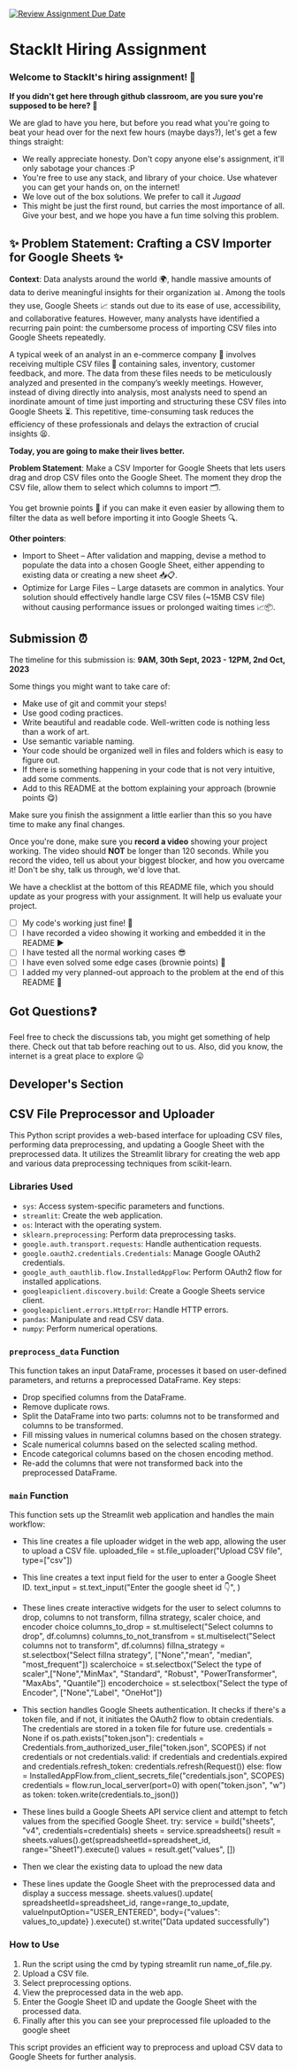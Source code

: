 [![Review Assignment Due Date](https://classroom.github.com/assets/deadline-readme-button-24ddc0f5d75046c5622901739e7c5dd533143b0c8e959d652212380cedb1ea36.svg)](https://classroom.github.com/a/_IojtdoU)
# StackIt Hiring Assignment

### Welcome to StackIt's hiring assignment! 🚀

**If you didn't get here through github classroom, are you sure you're supposed to be here? 🤨**


We are glad to have you here, but before you read what you're going to beat your head over for the next few hours (maybe days?), let's get a few things straight:
- We really appreciate honesty. Don't copy anyone else's assignment, it'll only sabotage your chances :P
- You're free to use any stack, and library of your choice. Use whatever you can get your hands on, on the internet!
- We love out of the box solutions. We prefer to call it *Jugaad* 
- This might be just the first round, but carries the most importance of all. Give your best, and we hope you have a fun time solving this problem.

## ✨ **Problem Statement: Crafting a CSV Importer for Google Sheets** ✨

**Context**:
Data analysts around the world 🌍, handle massive amounts of data to derive meaningful insights for their organization 📊. Among the tools they use, Google Sheets 📈 stands out due to its ease of use, accessibility, and collaborative features. However, many analysts have identified a recurring pain point: the cumbersome process of importing CSV files into Google Sheets repeatedly.

A typical week of an analyst in an e-commerce company 🛒 involves receiving multiple CSV files 📁 containing sales, inventory, customer feedback, and more. The data from these files needs to be meticulously analyzed and presented in the company’s weekly meetings. However, instead of diving directly into analysis, most analysts need to spend an inordinate amount of time just importing and structuring these CSV files into Google Sheets ⏳. This repetitive, time-consuming task reduces the efficiency of these professionals and delays the extraction of crucial insights 😫.

**Today, you are going to make their lives better.**

**Problem Statement**:
Make a CSV Importer for Google Sheets that lets users drag and drop CSV files onto the Google Sheet. The moment they drop the CSV file, allow them to select which columns to import 🗂️.

You get brownie points 🍪 if you can make it even easier by allowing them to filter the data as well before importing it into Google Sheets 🔍.

**Other pointers**:
- Import to Sheet – After validation and mapping, devise a method to populate the data into a chosen Google Sheet, either appending to existing data or creating a new sheet 📥📋.
- Optimize for Large Files – Large datasets are common in analytics. Your solution should effectively handle large CSV files (~15MB CSV file) without causing performance issues or prolonged waiting times 📈📦.

## Submission ⏰
The timeline for this submission is: **9AM, 30th Sept, 2023 - 12PM, 2nd Oct, 2023**

Some things you might want to take care of:
- Make use of git and commit your steps!
- Use good coding practices.
- Write beautiful and readable code. Well-written code is nothing less than a work of art.
- Use semantic variable naming.
- Your code should be organized well in files and folders which is easy to figure out.
- If there is something happening in your code that is not very intuitive, add some comments.
- Add to this README at the bottom explaining your approach (brownie points 😋)

Make sure you finish the assignment a little earlier than this so you have time to make any final changes.

Once you're done, make sure you **record a video** showing your project working. The video should **NOT** be longer than 120 seconds. While you record the video, tell us about your biggest blocker, and how you overcame it! Don't be shy, talk us through, we'd love that.

We have a checklist at the bottom of this README file, which you should update as your progress with your assignment. It will help us evaluate your project.

- [ ] My code's working just fine! 🥳
- [ ] I have recorded a video showing it working and embedded it in the README ▶️
- [ ] I have tested all the normal working cases 😎
- [ ] I have even solved some edge cases (brownie points) 💪
- [ ] I added my very planned-out approach to the problem at the end of this README 📜

## Got Questions❓
Feel free to check the discussions tab, you might get something of help there. Check out that tab before reaching out to us. Also, did you know, the internet is a great place to explore 😛

## Developer's Section
## CSV File Preprocessor and Uploader

This Python script provides a web-based interface for uploading CSV files, performing data preprocessing, and updating a Google Sheet with the preprocessed data. It utilizes the Streamlit library for creating the web app and various data preprocessing techniques from scikit-learn.

### Libraries Used

- `sys`: Access system-specific parameters and functions.
- `streamlit`: Create the web application.
- `os`: Interact with the operating system.
- `sklearn.preprocessing`: Perform data preprocessing tasks.
- `google.auth.transport.requests`: Handle authentication requests.
- `google.oauth2.credentials.Credentials`: Manage Google OAuth2 credentials.
- `google_auth_oauthlib.flow.InstalledAppFlow`: Perform OAuth2 flow for installed applications.
- `googleapiclient.discovery.build`: Create a Google Sheets service client.
- `googleapiclient.errors.HttpError`: Handle HTTP errors.
- `pandas`: Manipulate and read CSV data.
- `numpy`: Perform numerical operations.

### `preprocess_data` Function

This function takes an input DataFrame, processes it based on user-defined parameters, and returns a preprocessed DataFrame. Key steps:

- Drop specified columns from the DataFrame.
- Remove duplicate rows.
- Split the DataFrame into two parts: columns not to be transformed and columns to be transformed.
- Fill missing values in numerical columns based on the chosen strategy.
- Scale numerical columns based on the selected scaling method.
- Encode categorical columns based on the chosen encoding method.
- Re-add the columns that were not transformed back into the preprocessed DataFrame.

### `main` Function

This function sets up the Streamlit web application and handles the main workflow:
  - This line creates a file uploader widget in the web app, allowing the user to upload a CSV file.
  uploaded_file = st.file_uploader("Upload CSV file", type=["csv"])
  
  - This line creates a text input field for the user to enter a Google Sheet ID.
       text_input = st.text_input("Enter the google sheet id 👇", )
       
  - These lines create interactive widgets for the user to select columns to drop, columns to not transform, fillna strategy, scaler choice, and encoder choice
  columns_to_drop = st.multiselect("Select columns to drop", df.columns)
  columns_to_not_transfrom = st.multiselect("Select columns not to transform", df.columns)
  fillna_strategy = st.selectbox("Select fillna strategy", ["None","mean", "median", "most_frequent"])
  scalerchoice = st.selectbox("Select the type of scaler",["None","MinMax", "Standard", "Robust", "PowerTransformer", "MaxAbs", "Quantile"])
  encoderchoice = st.selectbox("Select the type of Encoder", ["None","Label", "OneHot"])

- This section handles Google Sheets authentication. It checks if there's a token file, and if not, it initiates the OAuth2 flow to obtain credentials. The credentials are stored in a token file for future use.
    credentials = None
    if os.path.exists("token.json"):
        credentials = Credentials.from_authorized_user_file("token.json", SCOPES)
    if not credentials or not credentials.valid:
        if credentials and credentials.expired and credentials.refresh_token:
            credentials.refresh(Request())
        else:
            flow = InstalledAppFlow.from_client_secrets_file("credentials.json", SCOPES)
            credentials = flow.run_local_server(port=0)
        with open("token.json", "w") as token:
            token.write(credentials.to_json())

- These lines build a Google Sheets API service client and attempt to fetch values from the specified Google Sheet.
    try:
        service = build("sheets", "v4", credentials=credentials)
        sheets = service.spreadsheets()
        result = sheets.values().get(spreadsheetId=spreadsheet_id, range="Sheet1").execute()
        values = result.get("values", [])

- Then we clear the existing data to upload the new data
- These lines update the Google Sheet with the preprocessed data and display a success message.
        sheets.values().update(
            spreadsheetId=spreadsheet_id,
            range=range_to_update,
            valueInputOption="USER_ENTERED",
            body={"values": values_to_update}
        ).execute()
        st.write("Data updated successfully")

### How to Use

1. Run the script using the cmd by typing streamlit run name_of_file.py.
2. Upload a CSV file.
3. Select preprocessing options.
4. View the preprocessed data in the web app.
5. Enter the Google Sheet ID and update the Google Sheet with the processed data.
6. Finally after this you can see your preprocessed file uploaded to the google sheet

This script provides an efficient way to preprocess and upload CSV data to Google Sheets for further analysis.

